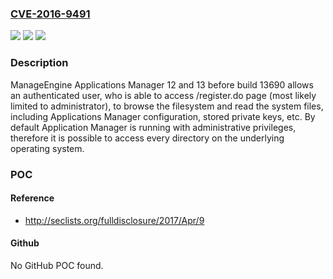 ### [CVE-2016-9491](https://cve.mitre.org/cgi-bin/cvename.cgi?name=CVE-2016-9491)
![](https://img.shields.io/static/v1?label=Product&message=Applications%20Manager&color=blue)
![](https://img.shields.io/static/v1?label=Version&message=1212%20&color=brighgreen)
![](https://img.shields.io/static/v1?label=Vulnerability&message=CWE-611&color=brighgreen)

### Description

ManageEngine Applications Manager 12 and 13 before build 13690 allows an authenticated user, who is able to access /register.do page (most likely limited to administrator), to browse the filesystem and read the system files, including Applications Manager configuration, stored private keys, etc. By default Application Manager is running with administrative privileges, therefore it is possible to access every directory on the underlying operating system.

### POC

#### Reference
- http://seclists.org/fulldisclosure/2017/Apr/9

#### Github
No GitHub POC found.

